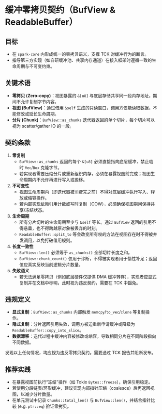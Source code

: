 # 缓冲零拷贝契约（BufView & ReadableBuffer）

## 目标
- 在 `spark-core` 内形成统一的零拷贝语义，支撑 TCK 对缓冲行为的断言。
- 指导第三方实现（如自研缓冲池、共享内存通道）在接入框架时遵循一致的生命周期与不可变约束。

## 关键术语
- **零拷贝 (Zero-copy)**：视图暴露的 `&[u8]` 与底层存储共享同一段内存地址，期间不允许复制字节内容。
- **视图 (BufView)**：通过借用 `&self` 生成的只读窗口，调用方仅能读取数据，不能修改或延长生命周期。
- **分片 (Chunk)**：`BufView::as_chunks` 迭代器返回的单个切片，每个切片可以视为 scatter/gather IO 的一段。

## 契约条款
1. **零复制**
   - `BufView::as_chunks` 返回的每个 `&[u8]` 必须直接指向底层缓冲，禁止临时 `Vec`/`Box` 克隆字节。
   - 若实现者需要压缩分片或重新组织内存，必须在暴露视图前完成；视图生命周期内不允许再进行写入或搬移。
2. **不可变性**
   - 视图生命周期内（即迭代器被消费完之前）不得对底层缓冲执行写入、释放或缩容操作。
   - 若内部实现依赖引用计数或写时复制（COW），必须确保视图期间保持共享/冻结状态。
3. **生命周期**
   - 所有分片切片的生命周期至少与 `&self` 等长。通过 `BufView` 返回的引用不得悬垂，也不得跨越原对象被丢弃的时刻。
   - `ReadableBuffer::split_to` 等会改变所有权的方法在视图存在时不得被并发调用，以免打破借用规则。
4. **长度一致性**
   - `BufView::len()` 必须等于 `as_chunks()` 全部切片长度之和。
   - `BufView::chunk_count()` 仅用于诊断，不得被实现者用于惰性补足；返回值应真实反映当前逻辑分片数量。
5. **失败语义**
   - 若无法满足零拷贝（例如底层硬件仅提供 DMA 缓冲转存），实现者应显式复制并在文档中标明，此时视为违反契约，需要在 TCK 中豁免。

## 违规定义
- **显式复制**：`BufView::as_chunks` 内部触发 `memcpy`/`to_vec`/`clone` 等复制操作。
- **隐式复制**：分片返回引用失效，调用方被迫重新申请缓冲或降级为 `ReadableBuffer::copy_into_slice`。
- **数据漂移**：迭代过程中缓冲内容被修改或缩容，导致相同分片在不同阶段指向不同数据。

发现以上任何情况，均应视为违反零拷贝契约，需要通过 TCK 报告并阻断发布。

## 推荐实践
- 在暴露视图前执行“冻结”操作（如 Tokio `Bytes::freeze`），确保引用稳定。
- 若使用分段链表/环形缓冲，建议实现内部指针压缩（coalesce）后再返回视图，以减少分片数量。
- 在单元测试中记录 `Chunks::total_len()` 与 `BufView::len()`，并结合指针比较 (e.g. `ptr::eq`) 验证零拷贝。
